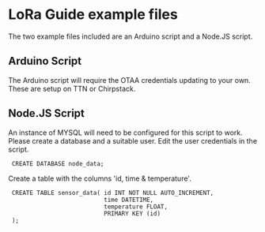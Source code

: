 # LoRa Guide example files
The two example files included are an Arduino script and a Node.JS script.

## Arduino Script
The Arduino script will require the OTAA credentials updating to your own.
These are setup on TTN or Chirpstack.

## Node.JS Script
An instance of MYSQL will need to be configured for this script to work. Please
create a database and a suitable user. Edit the user credentials in the
script. 

     CREATE DATABASE node_data;

Create a table with the columns 'id, time & temperature'.

     CREATE TABLE sensor_data( id INT NOT NULL AUTO_INCREMENT, 
                               time DATETIME, 
                               temperature FLOAT, 
                               PRIMARY KEY (id)
     );
